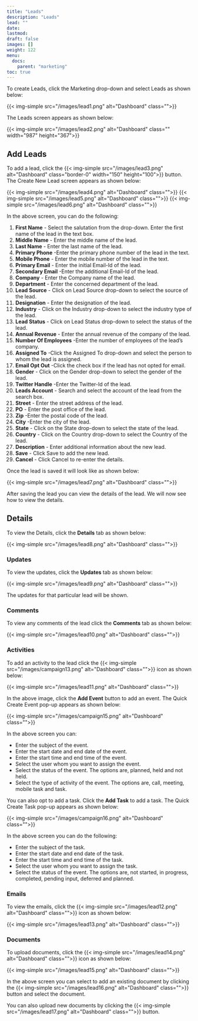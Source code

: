 ```yaml
---
title: "Leads"
description: "Leads"
lead: ""
date:
lastmod:
draft: false
images: []
weight: 122
menu:
  docs:
    parent: "marketing"
toc: true
---
```


To create Leads, click the Marketing drop-down and select Leads as shown below:

{{< img-simple src="/images/lead1.png"  alt="Dashboard" class="">}}

The Leads screen appears as shown below:

{{< img-simple src="/images/lead2.png"  alt="Dashboard" class="" width="987" height="367">}}

## Add Leads
To add a lead, click the {{< img-simple src="/images/lead3.png"  alt="Dashboard" class="border-0" width="150" height="100">}} button. The Create New Lead screen appears as shown below:

{{< img-simple src="/images/lead4.png"  alt="Dashboard" class="">}}
{{< img-simple src="/images/lead5.png"  alt="Dashboard" class="">}}
{{< img-simple src="/images/lead6.png"  alt="Dashboard" class="">}}

In the above screen, you can do the following:

1.	**First Name** - Select the salutation from the drop-down. Enter the first name of the lead in the text box.
2.	**Middle Name** - Enter the middle name of the lead.
3.	**Last Name** - Enter the last name of the lead.
4.	**Primary Phone** -Enter the primary phone number of the lead in the text.
5.  **Mobile Phone** - Enter the mobile number of the lead in the text.
6.	**Primary Email** - Enter the initial Email-Id of the lead.
7.	**Secondary Email** -Enter the additional Email-Id of the lead.
8.	**Company** - Enter the Company name of the lead.
9.	**Department** - Enter the concerned department of the lead.
10.	**Lead Source** - Click on Lead Source drop-down to select the source of the lead.
11.	**Designation** - Enter the designation of the lead.
12.	**Industry** - Click on the Industry drop-down to select the industry type of the lead.
13.	**Lead Status** - Click on Lead Status drop-down to select the status of the lead.
14.	**Annual Revenue** - Enter the annual revenue of the company of the lead.
15.	**Number Of Employees** -Enter the number of employees of the lead’s company.
16.	**Assigned To** -Click the Assigned To drop-down and select the person to whom the lead is assigned.
17.	**Email Opt Out** -Click the check box if the lead has not opted for email.
18.	**Gender** - Click on the Gender drop-down to select the gender of the lead.
19.	**Twitter Handle** -Enter the Twitter-Id of the lead.
20. **Leads Account** - Search and select the account of the lead from the search box.
21.	**Street** - Enter the street address of the lead.
22.	**PO** - Enter the post office of the lead.
23.	**Zip** -Enter the postal code of the lead.
24.	**City** -Enter the city of the lead.
25.	**State** - Click on the State drop-down to select the state of the lead.
26.	**Country** - Click on the Country drop-down to select the Country of the lead.
27.	**Description** - Enter additional information about the new lead.
28.	**Save** - Click Save to add the new lead.
29.	**Cancel** - Click Cancel to re-enter the details.

Once the lead is saved it will look like as shown below:

{{< img-simple src="/images/lead7.png"  alt="Dashboard" class="">}}

After saving the lead you can view the details of the lead. We will now see how to view the details.

## Details

To view the Details, click the **Details** tab as shown below:

{{< img-simple src="/images/lead8.png"  alt="Dashboard" class="">}}

### Updates

To view the updates, click the **Updates** tab as shown below:

{{< img-simple src="/images/lead9.png"  alt="Dashboard" class="">}}

The updates for that particular lead will be shown.

### Comments

To view any comments of the lead click the **Comments** tab as shown below:

{{< img-simple src="/images/lead10.png"  alt="Dashboard" class="">}}

### Activities

To add an activity to the lead click the {{< img-simple src="/images/campaign13.png"  alt="Dashboard" class="">}} icon as shown below:

{{< img-simple src="/images/lead11.png"  alt="Dashboard" class="">}}

In the above image, click the **Add Event** button to add an event. The Quick Create Event pop-up appears as shown below:

{{< img-simple src="/images/campaign15.png"  alt="Dashboard" class="">}}

In the above screen you can:

* Enter the subject of the event.
* Enter the start date and end date of the event.
* Enter the start time and end time of the event.
* Select the user whom you want to assign the event.
* Select the status of the event. The options are, planned, held and not held.
* Select the type of activity of the event. The options are, call, meeting, mobile task and task.

You can also opt to add a task. Click the **Add Task** to add a task. The Quick Create Task pop-up appears as shown below:

{{< img-simple src="/images/campaign16.png"  alt="Dashboard" class="">}}

In the above screen you can do the following:

* Enter the subject of the task.
* Enter the start date and end date of the task.
* Enter the start time and end time of the task.
* Select the user whom you want to assign the task.
* Select the status of the event. The options are, not started, in progress, completed,  pending input, deferred and planned.

### Emails

To view the emails, click the {{< img-simple src="/images/lead12.png"  alt="Dashboard" class="">}}  icon as shown below:

{{< img-simple src="/images/lead13.png"  alt="Dashboard" class="">}}

### Documents

To upload documents, click the {{< img-simple src="/images/lead14.png"  alt="Dashboard" class="">}} icon as shown below:

{{< img-simple src="/images/lead15.png"  alt="Dashboard" class="">}}

In the above screen you can select to add an existing document by clicking the {{< img-simple src="/images/lead16.png"  alt="Dashboard" class="">}} button and select the document.

You can also upload new documents by clicking the {{< img-simple src="/images/lead17.png"  alt="Dashboard" class="">}} button.
